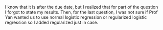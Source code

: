 I know that it is after the due date, but I realized that for part of the question I forgot to state my results. Then, for the last question, I was not sure if Prof Yan wanted us to use normal logistic regression or regularized logistic regression so I added regularized just in case.